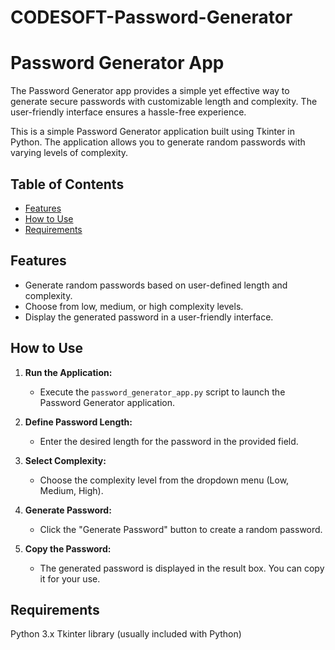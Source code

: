 # CODESOFT-Password-Generator
# Password Generator App

The Password Generator app provides a simple yet effective way to generate secure passwords with customizable length and complexity. The user-friendly interface ensures a hassle-free experience.

This is a simple Password Generator application built using Tkinter in Python. The application allows you to generate random passwords with varying levels of complexity.

## Table of Contents
- [Features](#features)
- [How to Use](#how-to-use)
- [Requirements](#requirements)
  

## Features

- Generate random passwords based on user-defined length and complexity.
- Choose from low, medium, or high complexity levels.
- Display the generated password in a user-friendly interface.

## How to Use

1. **Run the Application:**
   - Execute the `password_generator_app.py` script to launch the Password Generator application.

2. **Define Password Length:**
   - Enter the desired length for the password in the provided field.

3. **Select Complexity:**
   - Choose the complexity level from the dropdown menu (Low, Medium, High).

4. **Generate Password:**
   - Click the "Generate Password" button to create a random password.

5. **Copy the Password:**
   - The generated password is displayed in the result box. You can copy it for your use.

## Requirements
Python 3.x
Tkinter library (usually included with Python)
